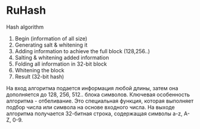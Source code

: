 RuHash
======

Hash algorithm

1. Begin (information of all size) 
2. Generating salt & whitening it
3. Adding information to achieve the full block (128,256..)
4. Salting & whitening added information 
5. Folding all information in 32-bit block 
6. Whitening the block 
7. Result (32-bit hash)

На вход алгоритма подается информация любой длины, затем она дополняется до 128, 256, 512.. блока символов. Ключевая особенность алгоритма - отбеливание. Это специальная функция, которая выполняет подбор числа или символа на основе входного числа. На выходе алгоритма получается 32-битная строка, содержащая символы a-z, A-Z, 0-9.
